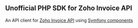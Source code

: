 ## Unofficial PHP SDK for Zoho Invoice API ##

An API client for [Zoho Invoice API](https://www.zoho.com/invoice/api/v3/)
using [Symfony components](https://symfony.com/components)
